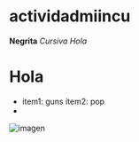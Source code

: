 # actividadmiincu
**Negrita**
*Cursiva*
_Hola_
<h1> Hola </h1>

* item1: guns item2: pop
* 
![imagen](https://github.com/user-attachments/assets/ca7d1e1d-64ac-4f32-9f67-f8aedb74b9b7)
